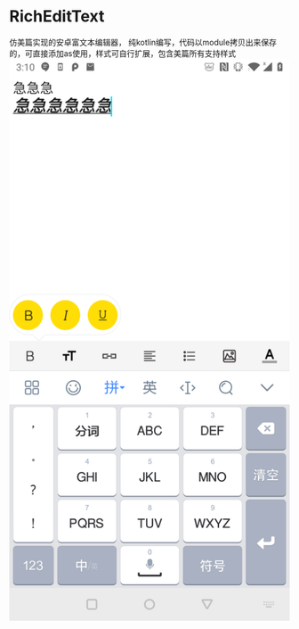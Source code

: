 # RichEditText
仿美篇实现的安卓富文本编辑器， 纯kotlin编写，代码以module拷贝出来保存的，可直接添加as使用，样式可自行扩展，包含美篇所有支持样式
![image](https://github.com/zack-zjc/RichEditText/blob/master/image/1.png?raw=true)